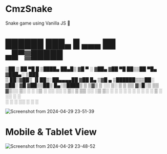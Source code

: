 # CmzSnake
Snake game using Vanilla JS  🐍
 
# ██████  ███▄    █  ▄▄▄       ██ ▄█▀▓█████ 
▒██    ▒  ██ ▀█   █ ▒████▄     ██▄█▒ ▓█   ▀ 
░ ▓██▄   ▓██  ▀█ ██▒▒██  ▀█▄  ▓███▄░ ▒███   
  ▒   ██▒▓██▒  ▐▌██▒░██▄▄▄▄██ ▓██ █▄ ▒▓█  ▄ 
▒██████▒▒▒██░   ▓██░ ▓█   ▓██▒▒██▒ █▄░▒████▒
▒ ▒▓▒ ▒ ░░ ▒░   ▒ ▒  ▒▒   ▓▒█░▒ ▒▒ ▓▒░░ ▒░ ░
░ ░▒  ░ ░░ ░░   ░ ▒░  ▒   ▒▒ ░░ ░▒ ▒░ ░ ░  ░
░  ░  ░     ░   ░ ░   ░   ▒   ░ ░░ ░    ░   
      ░           ░       ░  ░░  ░      ░  ░
                                            
 
![Screenshot from 2024-04-29 23-51-39](https://github.com/TONY44334/CmzSnake/assets/88628064/c67dd139-9a4a-480c-90e0-31397a21962f)

# Mobile & Tablet View

![Screenshot from 2024-04-29 23-48-52](https://github.com/TONY44334/CmzSnake/assets/88628064/7248b87d-b775-4489-8379-fd9b536d8280)
